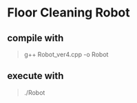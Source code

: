 # Floor Cleaning Robot #
## compile with ##
> g++ Robot_ver4.cpp -o Robot
## execute with ##
>./Robot
